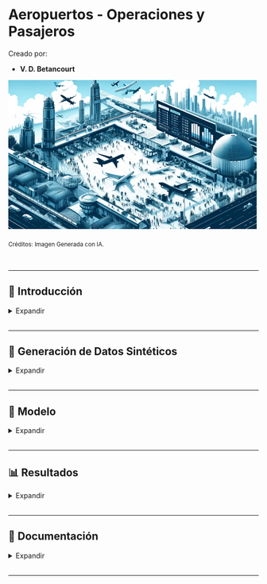 # Aeropuertos - Operaciones y Pasajeros



Creado por:

*  **V. D. Betancourt**


<img src="https://github.com/vbleal/Airports/blob/main/_Aero_Operations/Imag/DE_Aero_Op.png" width="500" height="300">

<sub>Créditos: Imagen Generada con IA.</sub>




<br>

---

## 📃 Introducción


<details>
<summary>Expandir </summary>

<br>


### 🎯 Objetivo


El presente proyecto tiene por objetivo analizar los **datos operativos** presentados en distintos aeropuertos, lo cual incluye operaciones comerciales y generales, así como el flujo de pasajeros, el número de aerolíneas, y los destinos nacionales e internacionales. 

Adicionalmente, se propone un modelo para obtener **predicciones** sobre el comportamiento de esta operativa. Dicho modelo está basado en **Redes Neuronales (Neural Networks)**.


<br>

### 📄 Descripción

El análisis de la operativa en distintos aeropuertos depende de la información disponible y la calidad de la misma.

En ese proyecto se han creado **datos sintéticos** que constan de **11 variables (columnas)**, para un período parametrizable de fechas mensuales.


  
</details>





<br>

---
## 🧪 Generación de Datos Sintéticos

<details>
<summary>Expandir </summary>

<br>

Se creará un dataset llamado **`datos_aeropuertos.csv`**, que contendrá **"datos sintéticos"** (generados aleatoriamente) con los siguientes 11 campos (columnas):

* **`'fecha'`**: Es la fecha de cada registro (fila) que comprenderá el rango del **`'2022-03-31'`** al **`'2024-03-31'`**, y siempre corresponderán a las fechas del último día del mes.

* **`'nombre_aeropuerto'`**: Se refiere al nombre del aeropuerto, el cual, para simplificar este análisis, corresponderán a 12 nombres de la forma: **`'Aeropuerto_1'`**, **`'Aeropuerto_2'`**, ..., **`'Aeopuerto_12'`**.

* **`'tipo_aeropuerto'`**: Se considerarán solamente aeropuertos del tipo **`'Internacional'`**.

* **`'numero_aerolineas'`**: Será un número aleatorio entre 5 y 20 aerolíneas.

* '**`destinos_nacionales'`**: Será un número aleatorio entre 5 y 30 destinos nacionales.

* **`'destinos_internacionales'`**: Será un número aleatorio entre 1 y 10 destinos internacionales.

* **`'destinos_total'`**: Es la suma de '**`destinos_nacionales'`** y **`'destinos_internacionales'`**.

* **`'Operaciones_comercial'`**: Será un número aleatorio entre 1,000 y 50,000.

* **`'Operaciones_general'`**: Será un número aleatorio entre 100 y 5,000.

* **`'pasajeros_comercial'`**: Será un número aleatorio entre 100,000 y 5,000,000.

* **`'pasajeros_general'`**: Será un número aleatorio entre 1000 y 15,000.



  
</details>






<br>

---
## 🧮 Modelo

<details>
<summary>Expandir </summary>

<br>

🔮 [Modelo Python para Datos Sintéticos y Predicciones de Operaciones y Pasajeros en Aeropuertos](https://github.com/vbleal/Airports/blob/main/_Aero_Operations/Report/GH_Aeropuertos%20-%20Operaciones%20y%20Pasajeros.pdf)

<br>

Resumen del Modelo de Redes Neuronales (Neural Networks) empleado para la predicción del dataset de Operaciones y Pasajeros:

<img src="https://github.com/vbleal/Airports/blob/main/_Aero_Operations/Imag/Modelo_Proy_Operaciones.png" width="500" height="300">

  
</details>






<br>

---
##  📊 Resultados

<details>
<summary>Expandir </summary>

<br>


* **Operaciones Comerciales por Mees**

<img src="https://github.com/vbleal/Airports/blob/main/_Aero_Operations/Imag/Operaciones_Comerciales_Subplots_Meses.png" width="700" height="500">

<br>
<br>






* **Operaciones Comerciales Outliers**

<img src="https://github.com/vbleal/Airports/blob/main/_Aero_Operations/Imag/Operaciones_Comerciales_Outliers.png" width="700" height="500">

<br>
<br>




* **Operaciones Comerciales Tendencia**

<img src="https://github.com/vbleal/Airports/blob/main/_Aero_Operations/Imag/Operaciones_Comerciales_Tendencia.png" width="700" height="500">

<br>
<br>





* **Pasajeros Comerciales por Mes**

<img src="https://github.com/vbleal/Airports/blob/main/_Aero_Operations/Imag/Pasajeros_Comerciales_Subplots_Meses.png" width="700" height="500">

<br>
<br>






* **Pasajeros Comerciales Tendencia**

<img src="https://github.com/vbleal/Airports/blob/main/_Aero_Operations/Imag/Pasajeros_Comerciales_Tendencia.png" width="700" height="500">

<br>
<br>







* **Pronóstico Operaciones Comerciales**

<img src="https://github.com/vbleal/Airports/blob/main/_Aero_Operations/Imag/Forecast_Operaciones_Comerciales.png" width="700" height="500">







  
</details>








<br>

---
## 💼 Documentación

<details>
<summary>Expandir </summary>

<br>

🔮 [Modelo Python para Datos Sintéticos y Predicciones de Operaciones y Pasajeros en Aeropuertos](https://github.com/vbleal/Airports/blob/main/_Aero_Operations/Report/GH_Aeropuertos%20-%20Operaciones%20y%20Pasajeros.pdf)

  
</details>


<br>

---
